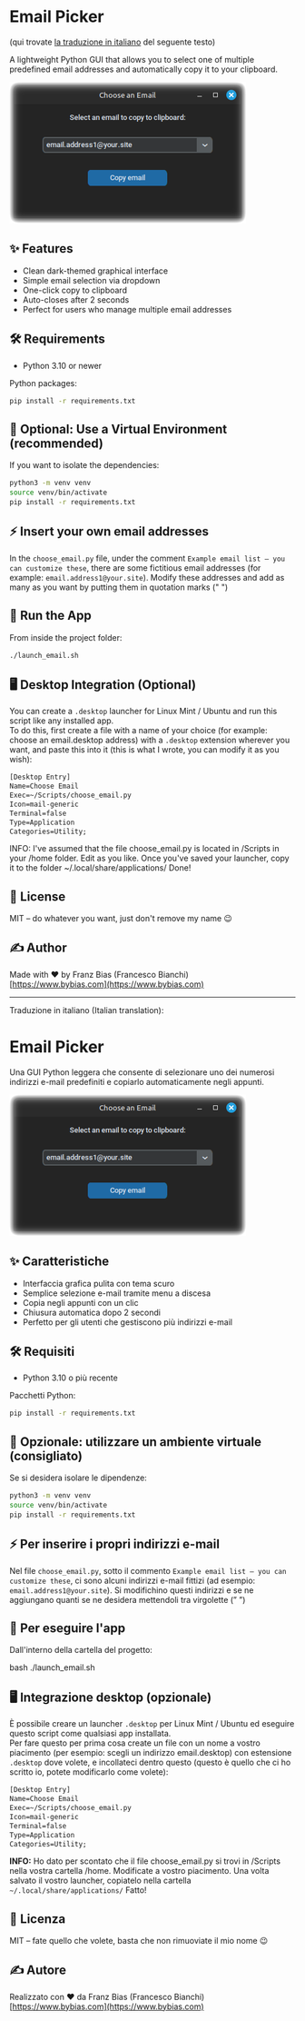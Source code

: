 # Email Picker
(qui trovate [la traduzione in italiano](#italian) del seguente testo)

A lightweight Python GUI that allows you to select one of multiple predefined email addresses and automatically copy it to your clipboard.

![Screenshot Choose an Email](screenshot.png)

## ✨ Features

- Clean dark-themed graphical interface
- Simple email selection via dropdown
- One-click copy to clipboard
- Auto-closes after 2 seconds
- Perfect for users who manage multiple email addresses

## 🛠️ Requirements

- Python 3.10 or newer

Python packages:

```bash
pip install -r requirements.txt
```

## 🧪 Optional: Use a Virtual Environment (recommended)

If you want to isolate the dependencies:

```bash
python3 -m venv venv
source venv/bin/activate
pip install -r requirements.txt
```
## ⚡️ Insert your own email addresses
In the `choose_email.py` file, under the comment `Example email list – you can customize these`, there are some fictitious email addresses (for example: `email.address1@your.site`). Modify these addresses and add as many as you want by putting them in quotation marks (" ")

## 🚀 Run the App

From inside the project folder:

```bash
./launch_email.sh
```

## 🖥️ Desktop Integration (Optional)

You can create a `.desktop` launcher for Linux Mint / Ubuntu and run this script like any installed app.<BR>
To do this, first create a file with a name of your choice (for example: choose an email.desktop address) with a `.desktop` extension wherever you want, and paste this into it (this is what I wrote, you can modify it as you wish):
```
[Desktop Entry]
Name=Choose Email
Exec=~/Scripts/choose_email.py
Icon=mail-generic
Terminal=false
Type=Application
Categories=Utility;
```
INFO: I've assumed that the file choose_email.py is located in /Scripts in your /home folder. Edit as you like.
Once you've saved your launcher, copy it to the folder ~/.local/share/applications/
Done!

## 📄 License

MIT – do whatever you want, just don't remove my name 😉

## ✍️ Author

Made with ❤️ by Franz Bias (Francesco Bianchi)  
[https://www.bybias.com](https://www.bybias.com)

---

<a id="italian"></a>Traduzione in italiano (Italian translation):

# Email Picker
Una GUI Python leggera che consente di selezionare uno dei numerosi indirizzi e-mail predefiniti e copiarlo automaticamente negli appunti.

![Screenshot Choose an Email](screenshot.png)

## ✨ Caratteristiche

- Interfaccia grafica pulita con tema scuro
- Semplice selezione e-mail tramite menu a discesa
- Copia negli appunti con un clic
- Chiusura automatica dopo 2 secondi
- Perfetto per gli utenti che gestiscono più indirizzi e-mail

## 🛠️ Requisiti

- Python 3.10 o più recente

Pacchetti Python:

```bash
pip install -r requirements.txt
```

## 🧪 Opzionale: utilizzare un ambiente virtuale (consigliato)

Se si desidera isolare le dipendenze:

```bash
python3 -m venv venv
source venv/bin/activate
pip install -r requirements.txt
```

## ⚡️ Per inserire i propri indirizzi e-mail
Nel file `choose_email.py`, sotto il commento `Example email list – you can customize these`, ci sono alcuni indirizzi e-mail fittizi (ad esempio: `email.address1@your.site`). Si modifichino questi indirizzi e se ne aggiungano quanti se ne desidera mettendoli tra virgolette (” ”)

## 🚀 Per eseguire l'app
Dall'interno della cartella del progetto:

bash
./launch_email.sh

## 🖥️ Integrazione desktop (opzionale)

È possibile creare un launcher `.desktop` per Linux Mint / Ubuntu ed eseguire questo script come qualsiasi app installata.<BR>
Per fare questo per prima cosa create un file con un nome a vostro piacimento (per esempio: scegli un indirizzo email.desktop) con estensione `.desktop` dove volete, e incollateci dentro questo (questo è quello che ci ho scritto io, potete modificarlo come volete):
```
[Desktop Entry]
Name=Choose Email
Exec=~/Scripts/choose_email.py
Icon=mail-generic
Terminal=false
Type=Application
Categories=Utility;
```
**INFO:** Ho dato per scontato che il file choose_email.py si trovi in /Scripts nella vostra cartella /home. Modificate a vostro piacimento.
Una volta salvato il vostro launcher, copiatelo nella cartella `~/.local/share/applications/`
Fatto!

## 📄 Licenza

MIT – fate quello che volete, basta che non rimuoviate il mio nome 😉

## ✍️ Autore
Realizzato con ❤️ da Franz Bias (Francesco Bianchi) [https://www.bybias.com](https://www.bybias.com)
